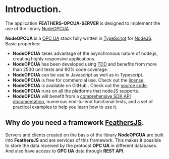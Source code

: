 
# Introduction.

The application **FEATHERS-OPCUA-SERVER** is designed to implement the use of the library
[NodeOPCUA](https://node-opcua.github.io/) .  

**NodeOPCUA** is a [OPC UA](https://opcfoundation.org/faq/what-is-opc-ua/) stack fully written in [TypeScript](https://www.typescriptlang.org/) for [NodeJS](http://nodejs.org/). Basic properties:

* **NodeOPCUA** takes advantage of the asynchronous nature of node.js, creating highly responsive applications.
* **NodeOPCUA** has been developed using [TDD](https://en.wikipedia.org/wiki/Test_Driven_Development) and benefits from more than 2500 unit tests and 90% code coverage.
* **NodeOPCUA** can be use in Javascript as well as in Typescript.
* **NodeOPCUA** is free for commercial use. Check out the [license](https://raw.githubusercontent.com/node-opcua/node-opcua/master/LICENSE).
* **NodeOPCUA** is available on GitHub . Check out the [source code](https://github.com/node-opcua/node-opcua).
* **NodeOPCUA** runs on all the platforms that nodeJS supports.
* **NodeOPCUA** will benefit from a [comprehensive SDK API documentation](https://node-opcua.github.io/api_doc/index.html), numerous end-to-end functional tests, and a set of practical examples to help you learn how to use it.

## Why do you need a framework [FeathersJS](https://docs.feathersjs.com/).

Servers and clients created on the basis of the library **NodeOPCUA** are built into **FeathersJS** and are services of this framework. This makes it possible to store the data received by the protocol **OPC UA** in different databases. And also have access to **OPC UA** data through **REST API**.


